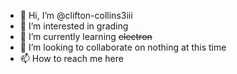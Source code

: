 - 👋 Hi, I’m @clifton-collins3iii
- 👀 I’m interested in grading
- 🌱 I’m currently learning ~~electron~~
- 💞️ I’m looking to collaborate on nothing at this time
- 📫 How to reach me here

<!---
clifton-collins3iii/clifton-collins3iii is a ✨ special ✨ repository because its `README.md` (this file) appears on your GitHub profile.
You can click the Preview link to take a look at your changes.
--->
